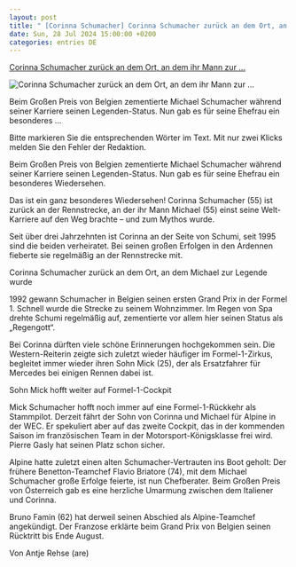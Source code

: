 ```yaml
---
layout: post
title: " [Corinna Schumacher] Corinna Schumacher zurück an dem Ort, an dem ihr Mann zur ..."
date: Sun, 28 Jul 2024 15:00:00 +0200
categories: entries DE
---
```

[Corinna Schumacher zurück an dem Ort, an dem ihr Mann zur ...](https://www.focus.de/sport/emotionale-rueckkehr-mit-sohn-mick-corinna-schumacher-zurueck-an-dem-ort-an-dem-ihr-mann-zur-legende-wurde_id_260175559.html)

![Corinna Schumacher zurück an dem Ort, an dem ihr Mann zur ...](https://p6.focus.de/img/regional/koeln/id_260175558/corinna-schumacher-an-der-rennstrecke-in-spa..jpg?im=Crop%3D%280%2C288%2C3464%2C1732%29%3BResize%3D%281200%2C627%29&impolicy=perceptual&quality=mediumHigh&hash=d814b377cdc4ef2e6cc3564b670b37681605ed22b87e298a30b123aac494b01d)

Beim Großen Preis von Belgien zementierte Michael Schumacher während seiner Karriere seinen Legenden-Status. Nun gab es für seine Ehefrau ein besonderes ...

Bitte markieren Sie die entsprechenden Wörter im Text. Mit nur zwei Klicks melden Sie den Fehler der Redaktion.

Beim Großen Preis von Belgien zementierte Michael Schumacher während seiner Karriere seinen Legenden-Status. Nun gab es für seine Ehefrau ein besonderes Wiedersehen.

Das ist ein ganz besonderes Wiedersehen! Corinna Schumacher (55) ist zurück an der Rennstrecke, an der ihr Mann Michael (55) einst seine Welt-Karriere auf den Weg brachte – und zum Mythos wurde.

Seit über drei Jahrzehnten ist Corinna an der Seite von Schumi, seit 1995 sind die beiden verheiratet. Bei seinen großen Erfolgen in den Ardennen fieberte sie regelmäßig an der Rennstrecke mit.

Corinna Schumacher zurück an dem Ort, an dem Michael zur Legende wurde

1992 gewann Schumacher in Belgien seinen ersten Grand Prix in der Formel 1. Schnell wurde die Strecke zu seinem Wohnzimmer. Im Regen von Spa drehte Schumi regelmäßig auf, zementierte vor allem hier seinen Status als „Regengott“.

Bei Corinna dürften viele schöne Erinnerungen hochgekommen sein. Die Western-Reiterin zeigte sich zuletzt wieder häufiger im Formel-1-Zirkus, begleitet immer wieder ihren Sohn Mick (25), der als Ersatzfahrer für Mercedes bei einigen Rennen dabei ist.

Sohn Mick hofft weiter auf Formel-1-Cockpit

Mick Schumacher hofft noch immer auf eine Formel-1-Rückkehr als Stammpilot. Derzeit fährt der Sohn von Corinna und Michael für Alpine in der WEC. Er spekuliert aber auf das zweite Cockpit, das in der kommenden Saison im französischen Team in der Motorsport-Königsklasse frei wird. Pierre Gasly hat seinen Platz schon sicher.

Alpine hatte zuletzt einen alten Schumacher-Vertrauten ins Boot geholt: Der frühere Benetton-Teamchef Flavio Briatore (74), mit dem Michael Schumacher große Erfolge feierte, ist nun Chefberater. Beim Großen Preis von Österreich gab es eine herzliche Umarmung zwischen dem Italiener und Corinna.

Bruno Famin (62) hat derweil seinen Abschied als Alpine-Teamchef angekündigt. Der Franzose erklärte beim Grand Prix von Belgien seinen Rücktritt bis Ende August.

Von Antje Rehse (are)

